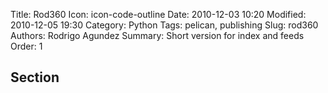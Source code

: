 Title: Rod360
Icon: icon-code-outline
Date: 2010-12-03 10:20
Modified: 2010-12-05 19:30
Category: Python
Tags: pelican, publishing
Slug: rod360
Authors: Rodrigo Agundez
Summary: Short version for index and feeds
Order: 1


## Section
